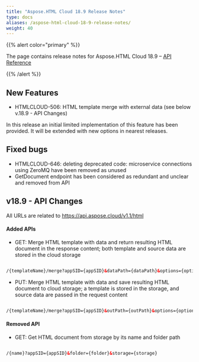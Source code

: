 ```yaml
---
title: "Aspose.HTML Cloud 18.9 Release Notes"
type: docs
aliases: /aspose-html-cloud-18-9-release-notes/
weight: 40
---
```


{{% alert color="primary" %}} 

The page contains release notes for Aspose.HTML Cloud 18.9 – [API Reference](https://apireference.aspose.cloud/html/)

{{% /alert %}} 
## **New Features**
- HTMLCLOUD-506: HTML template merge with external data (see below v.18.9 - API Changes)

In this release an initial limited implementation of this feature has been provided. It will be extended with new options in nearest releases.
## **Fixed bugs**
- HTMLCLOUD-646: deleting deprecated code: microservice connections using ZeroMQ have been removed as unused
- GetDocument endpoint has been considered as redundant and unclear and removed from API
## **v18.9 - API Changes**
All URLs are related to <https://api.aspose.cloud/v1.1/html>
#### **Added APIs**
- GET: Merge HTML template with data and return resulting HTML document in the response content; both template and source data are stored in the cloud storage

```html

/{templateName}/merge?appSID={appSID}&dataPath={dataPath}&options={options}&folder={folder}&storage={storage} 

```

- PUT: Merge HTML template with data and save resulting HTML document to cloud storage; a template is stored in the storage, and source data are passed in the request content

```html

/{templateName}/merge?appSID={appSID}&outPath={outPath}&options={options}&folder={folder}&storage={storage}

```
#### **Removed API**
- GET: Get HTML document from storage by its name and folder path

```html

/{name}?appSID={appSID}&folder={folder}&storage={storage}

```
